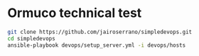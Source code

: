 # Ormuco technical test

  ```Bash
  git clone https://github.com/jairoserrano/simpledevops.git
  cd simpledevops
  ansible-playbook devops/setup_server.yml -i devops/hosts
  ```
